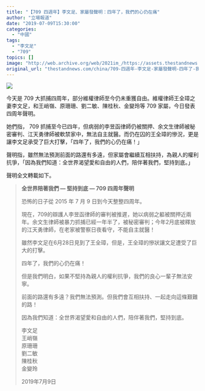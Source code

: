 ```yaml
---
title: "【709 四週年】李文足、家屬發聲明：四年了，我們的心仍在痛"
author: "立場報道"
date: "2019-07-09T15:30:00"
categories:
  - "中國"
tags:
  - "李文足"
  - "709"
topics: []
image: "http://web.archive.org/web/2021im_/https://assets.thestandnews.com/media/photos/66082106_632028540612944_2234127333227233280_o_H2vBC_23pz4.png"
original_url: "thestandnews.com/china/709-四週年-李文足-家屬發聲明-四年了-我們的心仍在痛"
---
```

![](http://web.archive.org/web/2021im_/https://assets.thestandnews.com/media/photos/66082106_632028540612944_2234127333227233280_o_H2vBC_23pz4.png)

今天是 709 大抓捕四周年，部分維權律師至今仍未重獲自由。維權律師王全璋之妻李文足，和王峭嶺、原珊珊、劉二敏、陳桂秋、金變玲等 709 家屬，今日發表四周年聲明。

她們指， 709 抓捕至今已四年，但病弱的李昱函律師仍被關押、余文生律師被秘密審判、江天勇律師被軟禁家中，無法自主就醫。而仍在囚的王全璋的慘況，更是讓李文足承受了巨大打擊，「四年了，我們的心仍在痛！」

聲明指，雖然無法預測前面的路還有多遠，但家屬會繼續互相扶持，為親人的權利抗爭，「因為我們知道：全世界渴望愛和自由的人們，陪伴著我們，堅持到底。」

聲明全文轉載如下。

> **全世界陪著我們 — 堅持到底 — 709 四周年聲明**
> 
> 恐怖的日子從 2015 年 7 月 9 日到今天整整四周年。
> 
> 現在，709的辯護人李昱函律師的審判被推遲，她以病弱之軀被關押近兩年。余文生律師被暴力抓捕已經一年半了，被秘密審判；今年2月底被釋放的江天勇律師，在老家被警察日夜看守，不能自主就醫！
> 
> 雖然李文足在6月28日見到了王全璋，但是，王全璋的慘狀讓文足遭受了巨大的打擊。
> 
> 四年了，我們的心仍在痛！
> 
> 但是我們明白，如果不堅持為親人的權利抗爭，我們的良心一輩子無法安寧。
> 
> 前面的路還有多遠？我們無法預測。但我們會互相扶持、一起走向這條艱難的路！
> 
> 因為我們知道：全世界渴望愛和自由的人們，陪伴著我們，堅持到底。
> 
> 李文足  
> 王峭嶺  
> 原珊珊  
> 劉二敏  
> 陳桂秋  
> 金變玲
> 
> 2019年7月9日